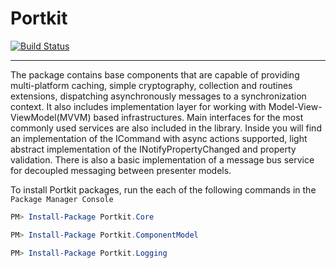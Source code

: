 Portkit
===

[![Build Status](https://travis-ci.org/bagabont/portkit.svg?branch=master)](https://travis-ci.org/bagabont/portkit)
___


The package contains base components that are capable of providing multi-platform caching, simple cryptography, collection and routines extensions, dispatching asynchronously messages to a synchronization context. It also includes implementation layer for working with Model-View-ViewModel(MVVM) based infrastructures. Main interfaces for the most commonly used services are also included in the library. Inside you will find an implementation of the ICommand with async actions supported, light abstract implementation of the INotifyPropertyChanged and property validation. There is also a basic implementation of a message bus service for decoupled messaging between presenter models.

To install Portkit packages, run the each of the following commands in the `Package Manager Console`

```powershell
PM> Install-Package Portkit.Core

PM> Install-Package Portkit.ComponentModel

PM> Install-Package Portkit.Logging
```
